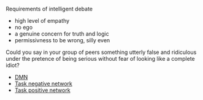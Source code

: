 Requirements of intelligent debate

- high level of empathy
- no ego
- a genuine concern for truth and logic
- permissivness to be wrong, silly even

Could you say in your group of peers something utterly false and ridiculous
under the pretence of being serious without fear of looking like a complete
idiot?

- [DMN](https://en.wikipedia.org/wiki/Default_mode_network)
- [Task negative network](https://en.wikipedia.org/wiki/Task-negative)
- [Task positive network](https://en.wikipedia.org/wiki/Task-positive_network)

